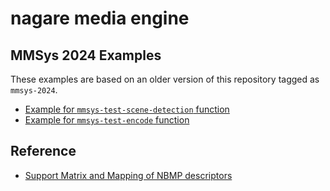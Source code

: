 # nagare media engine

## MMSys 2024 Examples

These examples are based on an older version of this repository tagged as `mmsys-2024`.

* [Example for `mmsys-test-scene-detection` function](https://github.com/nagare-media/engine/blob/mmsys-2024/config/samples/k8s/mmsys-test-encode/README.md)
* [Example for `mmsys-test-encode` function](https://github.com/nagare-media/engine/blob/mmsys-2024/config/samples/k8s/mmsys-test-scene-detection/README.md)

## Reference

* [Support Matrix and Mapping of NBMP descriptors](./support-matrix-and-nbmp-k8s-mapping.md)
